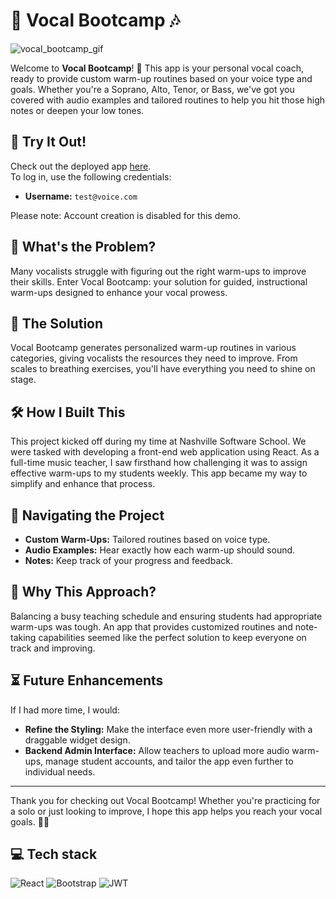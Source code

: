 # 🎤 Vocal Bootcamp 🎶
![vocal_bootcamp_gif](https://user-images.githubusercontent.com/77642588/133023058-b1056871-21e6-48b5-8760-964a7f76864b.gif)

Welcome to **Vocal Bootcamp**! 🎵 This app is your personal vocal coach, ready to provide custom warm-up routines based on your voice type and goals. Whether you're a Soprano, Alto, Tenor, or Bass, we've got you covered with audio examples and tailored routines to help you hit those high notes or deepen your low tones.

## 🚀 Try It Out!
Check out the deployed app [here](http://vocalbootcamp.jaclynmariefrench.com/login).  
To log in, use the following credentials:
- **Username:** `test@voice.com`
  
Please note: Account creation is disabled for this demo.

## 🧐 What's the Problem?

Many vocalists struggle with figuring out the right warm-ups to improve their skills. Enter Vocal Bootcamp: your solution for guided, instructional warm-ups designed to enhance your vocal prowess.

## 🌟 The Solution

Vocal Bootcamp generates personalized warm-up routines in various categories, giving vocalists the resources they need to improve. From scales to breathing exercises, you'll have everything you need to shine on stage.

## 🛠 How I Built This

This project kicked off during my time at Nashville Software School. We were tasked with developing a front-end web application using React. As a full-time music teacher, I saw firsthand how challenging it was to assign effective warm-ups to my students weekly. This app became my way to simplify and enhance that process.

## 🧭 Navigating the Project

- **Custom Warm-Ups:** Tailored routines based on voice type.
- **Audio Examples:** Hear exactly how each warm-up should sound.
- **Notes:** Keep track of your progress and feedback.

## 🤔 Why This Approach?

Balancing a busy teaching schedule and ensuring students had appropriate warm-ups was tough. An app that provides customized routines and note-taking capabilities seemed like the perfect solution to keep everyone on track and improving.

## ⏳ Future Enhancements

If I had more time, I would:

- **Refine the Styling:** Make the interface even more user-friendly with a draggable widget design.
- **Backend Admin Interface:** Allow teachers to upload more audio warm-ups, manage student accounts, and tailor the app even further to individual needs.

---

Thank you for checking out Vocal Bootcamp! Whether you're practicing for a solo or just looking to improve, I hope this app helps you reach your vocal goals. 🎤✨

## 💻 Tech stack
![React](https://img.shields.io/badge/react-%2320232a.svg?style=for-the-badge&logo=react&logoColor=%2361DAFB) ![Bootstrap](https://img.shields.io/badge/bootstrap-%238511FA.svg?style=for-the-badge&logo=bootstrap&logoColor=white) ![JWT](https://img.shields.io/badge/JWT-black?style=for-the-badge&logo=JSON%20web%20tokens)
